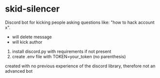 # skid-silencer

Discord bot for kicking people asking questions like: "how to hack account x".
  - will delete message
  - will kick author

1. install discord.py with requirements if not present
2. create .env file with TOKEN=your_token (no parenthesis)

created with no previous experience of the discord library, therefore not an advanced bot

